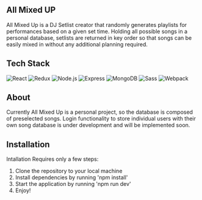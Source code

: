 ## All Mixed UP

All Mixed Up is a DJ Setlist creator that randomly generates playlists for performances based on a given set time. Holding all possible songs in a personal database, setlists are returned in key order so that songs can be easily mixed in without any additional planning required.

## Tech Stack

![React](https://img.shields.io/badge/-react-61DAFB?style=for-the-badge&logo=react&logoColor=white)
![Redux](https://img.shields.io/badge/-Redux-764ABC?style=for-the-badge&logo=react&logoColor=white)
![Node.js](https://img.shields.io/badge/Node-3C873A?style=for-the-badge&logo=node.js&logoColor=white)
![Express](https://img.shields.io/badge/Express-000000?style=for-the-badge&logo=express&logoColor=white)
![MongoDB](https://img.shields.io/badge/MongoDB-00ED64?style=for-the-badge&logo=mongodb&logoColor=white)
![Sass](https://img.shields.io/badge/Scss-CC6699?style=for-the-badge&logo=sass&logoColor=white)
![Webpack](https://img.shields.io/badge/Webpack-2CA5E0?style=for-the-badge&logo=webpack&logoColor=white)

## About

Currently All Mixed Up is a personal project, so the database is composed of preselected songs. Login functionality to store individual users with their own song database is under development and will be implemented soon.

## Installation

Intallation Requires only a few steps:

1. Clone the repository to your local machine
2. Install dependencies by running 'npm install'
3. Start the application by running 'npm run dev'
4. Enjoy!
